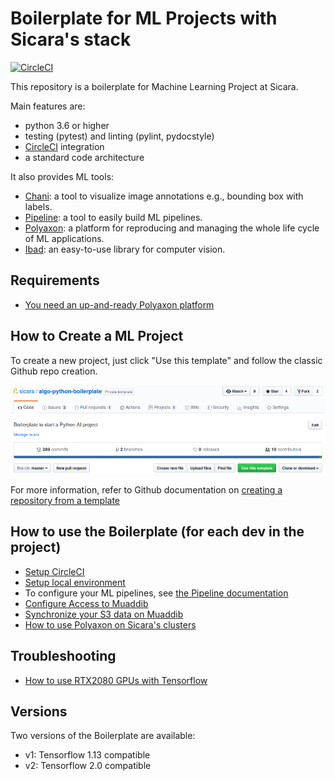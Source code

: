 # Boilerplate for ML Projects with Sicara's stack

[![CircleCI](https://circleci.com/gh/sicara/algo-python-boilerplate.svg?style=svg&circle-token=69d7bbb180b26fb386c82a3a0833474b120d69b2)](https://circleci.com/gh/sicara/algo-python-boilerplate)

This repository is a boilerplate for Machine Learning Project at Sicara.

Main features are:
- python 3.6 or higher
- testing (pytest) and linting (pylint, pydocstyle)
- [CircleCI](https://circleci.com/) integration
- a standard code architecture

It also provides ML tools:

- [Chani](https://github.com/sicara/Chani): a tool to visualize image annotations e.g., bounding box with labels.
- [Pipeline](https://github.com/sicara/pipeline): a tool to easily build ML pipelines.
- [Polyaxon](https://docs.polyaxon.com): a platform for reproducing and managing the whole life cycle of ML applications.
- [Ibad](https://github.com/sicara/ibad): an easy-to-use library for computer vision.


## Requirements

- [You need an up-and-ready Polyaxon platform](docs/polyaxon-kubernetes-requirement.md)


## How to Create a ML Project

To create a new project, just click "Use this template" and follow the classic Github repo creation.

![Use this template](./docs/img/template.png)

For more information, refer to Github documentation on [creating a repository from a template](https://help.github.com/en/articles/creating-a-repository-from-a-template)

## How to use the Boilerplate (for each dev in the project)

- [Setup CircleCI](docs/circle-ci.md)
- [Setup local environment](docs/local-env-setup.md)
- To configure your ML pipelines, see [the Pipeline documentation](https://github.com/sicara/pipeline)
- [Configure Access to Muaddib](docs/access_muaddib.md)
- [Synchronize your S3 data on Muaddib](docs/sync-data-s3.md)
- [How to use Polyaxon on Sicara's clusters](docs/polyaxon.md)


## Troubleshooting
- [How to use RTX2080 GPUs with Tensorflow](docs/rtx2080-tensorflow.md)


## Versions

Two versions of the Boilerplate are available:
- v1: Tensorflow 1.13 compatible
- v2: Tensorflow 2.0 compatible

